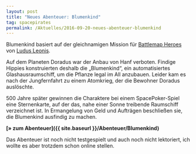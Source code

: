 ```yaml
---
layout: post
title: "Neues Abenteuer: Blumenkind"
tag: spacepirates
permalink: /Aktuelles/2016-09-20-neues-abenteuer-blumenkind
---
```


Blumenkind basiert auf der gleichnamigen Mission für [Battlemap Heroes ](http:/ludus-leonis.com/battlemap-heroes/)von [Ludus Leonis](http:/ludus-leonis.com/).

Auf dem Planeten Doradus war der Anbau von Hanf verboten. Findige Hippies konstruierten deshalb die &bdquo;Blumenkind&ldquo;, ein automatisiertes Glashausraumschiff, um die Pflanze legal im All anzubauen. Leider kam es nach der Jungfernfahrt zu einem Atomkrieg, der die Bewohner Doradus auslöschte.

500 Jahre später gewinnen die Charaktere bei einem SpacePoker-Spiel eine Sternenkarte, auf der das, nahe einer Sonne treibende Raumschiff verzeichnet ist. In Ermangelung von Geld und Aufträgen beschließen sie, die Blumenkind ausfindig zu machen.

**[&raquo; zum Abenteuer]({{ site.baseurl }}/Abenteuer/Blumenkind)**

Das Abenteuer ist noch nicht testgespielt und auch noch nicht lektoriert, ich wollte es aber trotzdem schon online stellen.


